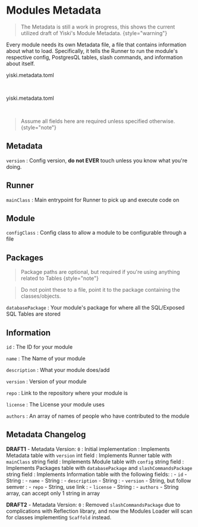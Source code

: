 # Modules Metadata

<primary-label ref="author-asojidev"/>
<secondary-label ref="co-author-deftu"/>
<secondary-label ref="experimental"/>

> The Metadata is still a work in progress, this shows the current utilized draft of Yiski's Module Metadata.
> {style="warning"}

Every module needs its own Metadata file, a file that contains information about what to load.
Specifically, it tells the Runner to run the module's respective config, PostgresQL tables, slash commands, and
information about itself.

<tabs>
<tab title="Empty">
<p>yiski.metadata.toml</p>
<br/>
<code-block lang="ini" src="yiski.metadata.example.toml"/>
</tab>
<tab title="Filled">
<p>yiski.metadata.toml</p>
<br/>
<code-block lang="ini" src="yiski.metadata.toml"/>
</tab>
</tabs>

> Assume all fields here are required unless specified otherwise.
> {style="note"}

## Metadata

`version`
: Config version, **do not EVER** touch unless you know what you're doing.

## Runner

`mainClass`
: Main entrypoint for Runner to pick up and execute code on

## Module

`configClass`
: Config class to allow a module to be configurable through a file

## Packages

> Package paths are optional, but required if you're using anything related to Tables
> {style="note"}

> Do not point these to a file, point it to the package containing the classes/objects.

`databasePackage`
: Your module's package for where all the SQL/Exposed SQL Tables are stored

## Information

`id`
: The ID for your module

`name`
: The Name of your module

`description`
: What your module does/add

`version`
: Version of your module

`repo`
: Link to the repository where your module is

`license`
: The License your module uses

`authors`
: An array of names of people who have contributed to the module

## Metadata Changelog

**DRAFT1** - Metadata Version: `0`
: Initial implementation
: Implements Metadata table with `version` int field
: Implements Runner table with `mainClass` string field
: Implements Module table with `config` string field
: Implements Packages table with `databasePackage` and `slashCommandsPackage` string field
: Implements Information table with the following fields:
:  - `id` - String
:  - `name` - String
:  - `description` - String
:  - `version` - String, but follow semver
:  - `repo` - String, use link
:  - `license` - String
:  - `authors` - String array, can accept only 1 string in array

**DRAFT2** - Metadata Version: `0`
: Removed `slashCommandsPackage` due to complications with Reflection library, and now the Modules Loader will scan for classes implementing `Scaffold` instead.

<seealso>
    <!--Provide links to related how-to guides, overviews, and tutorials.-->
</seealso>